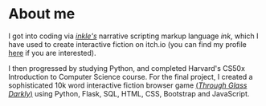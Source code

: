 # About me

I got into coding via [_inkle's_](https://www.inklestudios.com/) narrative scripting markup language _ink_, which I have used to create interactive fiction on itch.io
(you can find my profile [here](https://jack-of-qui11s.itch.io) if you are interested).

I then progressed by studying Python, and completed Harvard's CS50x Introduction to Computer Science course. For the final project, I created a sophisticated 10k word interactive fiction browser game [(_Through Glass Darkly_)](https://mjnt.pythonanywhere.com/login) using Python, Flask, SQL, HTML, CSS, Bootstrap and JavaScript.

